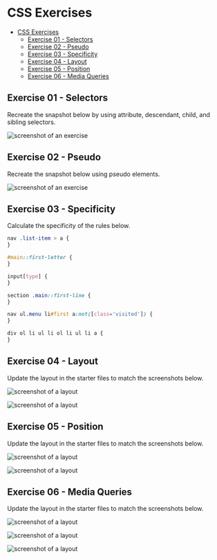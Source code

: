 # CSS Exercises

- [CSS Exercises](#css-exercises)
  - [ Exercise 01 - Selectors](#-exercise-01---selectors)
  - [ Exercise 02 - Pseudo](#-exercise-02---pseudo)
  - [ Exercise 03 - Specificity](#-exercise-03---specificity)
  - [ Exercise 04 - Layout](#-exercise-04---layout)
  - [ Exercise 05 - Position](#-exercise-05---position)
  - [ Exercise 06 - Media Queries](#-exercise-06---media-queries)

## <a id="ex01"></a> Exercise 01 - Selectors

Recreate the snapshot below by using attribute, descendant, child, and sibling selectors.

![screenshot of an exercise](../_assets/css-exercises/css-ex01-selectors.png "screenshot of an exercise")

## <a id="ex02"></a> Exercise 02 - Pseudo

Recreate the snapshot below using pseudo elements.

![screenshot of an exercise](../_assets/css-exercises/css-ex02-pseudo.png "screenshot of an exercise")

## <a id="ex03"></a> Exercise 03 - Specificity

Calculate the specificity of the rules below.

```css
nav .list-item > a {
}

#main::first-letter {
}

input[type] {
}

section .main::first-line {
}

nav ul.menu li#first a:not([class='visited']) {
}

div ol li ul li ol li ul li a {
}
```

## <a id="ex04"></a> Exercise 04 - Layout

Update the layout in the starter files to match the screenshots below.

![screenshot of a layout](../_assets/css-exercises/css-ex04-layout-01.png "screenshot of a layout")

![screenshot of a layout](../_assets/css-exercises/css-ex04-layout-02.png "screenshot of a layout")

## <a id="ex05"></a> Exercise 05 - Position

Update the layout in the starter files to match the screenshots below.


![screenshot of a layout](../_assets/css-exercises/css-ex05-position-01.png "screenshot of a layout")

![screenshot of a layout](../_assets/css-exercises/css-ex05-position-02.png "screenshot of a layout")

## <a id="ex06"></a> Exercise 06 - Media Queries

Update the layout in the starter files to match the screenshots below.

![screenshot of a layout](../_assets/css-exercises/css-ex06-media-queries-01.png "screenshot of a layout")

![screenshot of a layout](../_assets/css-exercises/css-ex06-media-queries-02.png "screenshot of a layout")

![screenshot of a layout](../_assets/css-exercises/css-ex06-media-queries-03.png "screenshot of a layout")